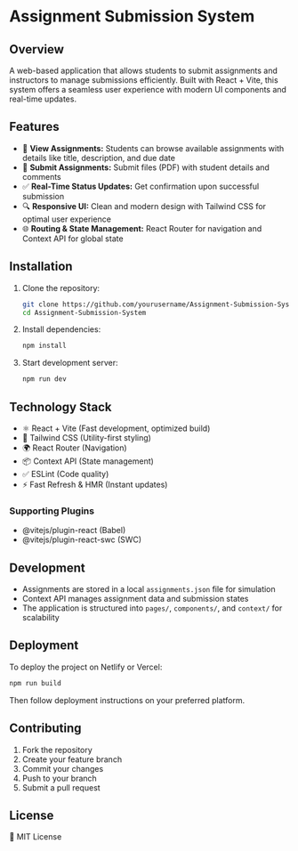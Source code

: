 # Assignment Submission System

## Overview
A web-based application that allows students to submit assignments and instructors to manage submissions efficiently. Built with React + Vite, this system offers a seamless user experience with modern UI components and real-time updates.

## Features
- 📄 **View Assignments:** Students can browse available assignments with details like title, description, and due date
- 🚀 **Submit Assignments:** Submit files (PDF) with student details and comments
- ✅ **Real-Time Status Updates:** Get confirmation upon successful submission
- 🔍 **Responsive UI:** Clean and modern design with Tailwind CSS for optimal user experience
- 🌐 **Routing & State Management:** React Router for navigation and Context API for global state

## Installation
1. Clone the repository:
    ```bash
    git clone https://github.com/yourusername/Assignment-Submission-System.git
    cd Assignment-Submission-System
    ```
2. Install dependencies:
    ```bash
    npm install
    ```
3. Start development server:
    ```bash
    npm run dev
    ```

## Technology Stack
- ⚛️ React + Vite (Fast development, optimized build)
- 🎨 Tailwind CSS (Utility-first styling)
- 🌍 React Router (Navigation)
- 📦 Context API (State management)
- ✅ ESLint (Code quality)
- ⚡ Fast Refresh & HMR (Instant updates)

### Supporting Plugins
- @vitejs/plugin-react (Babel)
- @vitejs/plugin-react-swc (SWC)

## Development
- Assignments are stored in a local `assignments.json` file for simulation
- Context API manages assignment data and submission states
- The application is structured into `pages/`, `components/`, and `context/` for scalability

## Deployment
To deploy the project on Netlify or Vercel:
```bash
npm run build
```
Then follow deployment instructions on your preferred platform.

## Contributing
1. Fork the repository
2. Create your feature branch
3. Commit your changes
4. Push to your branch
5. Submit a pull request

## License
📝 MIT License
